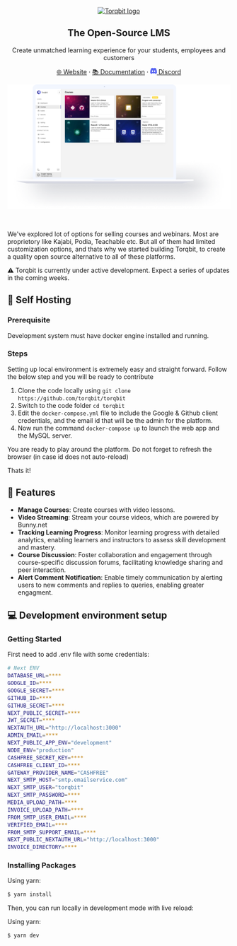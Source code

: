 <br /><br />

<p align="center">
  <a href="https://www.torqbit.com">
    <img src="https://cdn.torqbit.com/static/torq.png"" width="100px" alt="Torqbit logo" />
  </a>
</p>
<h2 align="center" >The Open-Source LMS </h3>
<p align="center">Create unmatched learning experience for your students, employees and customers</p>

<p align="center"><a href="https://torqbit.com">🌐 Website</a> · <a href="https://torqbit.com/docs">📚 Documentation</a> ·  <a href="https://discord.com/invite/DHU38pGw7C"><img src="./public/img/discord.png" width="15" height="15"/> Discord</a>

<p align="center">
  <a href="https://www.torqbit.com.com">
    <picture>
      <source media="(prefers-color-scheme: dark)" srcset="./public/readme/torqbit-os-hero.png">
      <source media="(prefers-color-scheme: light)" srcset="./public/readme/torqbit-os-hero-dark.png">
      <img src="./public/readme/torqbit-os-hero.png" alt="Companies view" />
    </picture>
  </a>
</p>

<br>

We've explored lot of options for selling courses and webinars. Most are proprietory like Kajabi, Podia, Teachable etc. But all of them had limited customization options, and thats why we started building Torqbit, to create a quality open source alternative to all of these platforms.

⚠️ Torqbit is currently under active development. Expect a series of updates in the coming weeks.

## 🍙 Self Hosting

### Prerequisite

Development system must have docker engine installed and running.

### Steps

Setting up local environment is extremely easy and straight forward. Follow the below step and you will be ready to contribute

1. Clone the code locally using `git clone https://github.com/torqbit/torqbit`
1. Switch to the code folder `cd torqbit`
1. Edit the `docker-compose.yml` file to include the Google & Github client credentials, and the email id that will be the admin for the platform.
1. Now run the command `docker-compose up` to launch the web app and the MySQL server.

You are ready to play around the platform. Do not forget to refresh the browser (in case id does not auto-reload)

Thats it!

## 🚀 Features

- **Manage Courses**: Create courses with video lessons.
- **Video Streaming**: Stream your course videos, which are powered by Bunny.net
- **Tracking Learning Progress**: Monitor learning progress with detailed analytics, enabling learners and instructors to assess skill development and mastery.
- **Course Discussion**: Foster collaboration and engagement through course-specific discussion forums, facilitating knowledge sharing and peer interaction.
- **Alert Comment Notification**: Enable timely communication by alerting users to new comments and replies to queries, enabling greater engagment.

## 💻 Development environment setup

### Getting Started

First need to add .env file with some credentials:

```bash
# Next ENV
DATABASE_URL=****
GOOGLE_ID=****
GOOGLE_SECRET=****
GITHUB_ID=****
GITHUB_SECRET=****
NEXT_PUBLIC_SECRET=****
JWT_SECRET=****
NEXTAUTH_URL="http://localhost:3000"
ADMIN_EMAIL=****
NEXT_PUBLIC_APP_ENV="development"
NODE_ENV="production"
CASHFREE_SECRET_KEY=****
CASHFREE_CLIENT_ID=****
GATEWAY_PROVIDER_NAME="CASHFREE"
NEXT_SMTP_HOST="smtp.emailservice.com"
NEXT_SMTP_USER="torqbit"
NEXT_SMTP_PASSWORD=****
MEDIA_UPLOAD_PATH=****
INVOICE_UPLOAD_PATH=****
FROM_SMTP_USER_EMAIL=****
VERIFIED_EMAIL=****
FROM_SMTP_SUPPORT_EMAIL=****
NEXT_PUBLIC_NEXTAUTH_URL="http://localhost:3000"
INVOICE_DIRECTORY=****

```

### Installing Packages

Using yarn:

```bash
$ yarn install
```

Then, you can run locally in development mode with live reload:

Using yarn:

```bash
$ yarn dev
```
